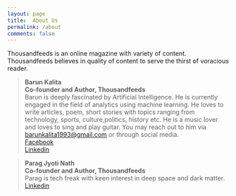 ```yaml
---
layout: page
title:  About Us
permalink: /about
comments: false
---
```


<div class="row justify-content-between">
<div class="col-md-8 pr-5">

<p>Thousandfeeds is an online magazine with variety of content. Thousandfeeds believes in quality of content to serve the thirst of voracious reader.</p>




>**Barun Kalita** </br>
>**Co-founder and Author, Thousandfeeds** </br>
>Barun is  deeply fascinated by Artificial Intelligence. He is currently engaged in the field of analytics using machine learning. He loves to write articles, poem, short stories with topics ranging from technology, sports, culture,politics, history etc. He is a music lover and loves to sing and play guitar.  You may reach out to him via barunkalita1993@gmail.com or through social media.</br>
[Facebook](https://www.facebook.com/barun.kalita.3)  
[Linkedin](https://www.linkedin.com/in/barun-kalita-3a8809a2/)


>**Parag Jyoti Nath**</br>
>**Co-founder and Author, Thousandfeeds**</br>
Parag is tech freak with keen interest in deep space and dark matter.</br>
[Linkedin](https://www.linkedin.com/in/paragjyoti/)







</div>
</div>
